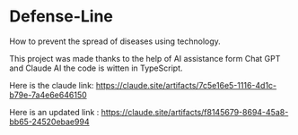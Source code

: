 # Defense-Line
How to prevent the spread of diseases using technology.


This project was made thanks to the help of AI assistance form Chat GPT and Claude AI
the code is witten in TypeScript.

Here is the claude link: https://claude.site/artifacts/7c5e16e5-1116-4d1c-b79e-7a4e6e646150

Here is an updated link : https://claude.site/artifacts/f8145679-8694-45a8-bb65-24520ebae994
